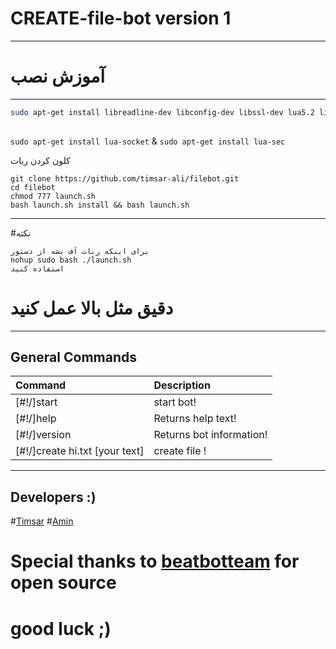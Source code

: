 # CREATE-file-bot version 1
* * *
# آموزش نصب
* * * 
```bash
sudo apt-get install libreadline-dev libconfig-dev libssl-dev lua5.2 liblua5.2-dev libevent-dev make unzip git redis-server g++ libjansson-dev libpython-dev expat libexpat1-dev
 

``` 
`sudo apt-get install lua-socket` & `sudo apt-get install lua-sec`


کلون کردن ربات

```
git clone https://github.com/timsar-ali/filebot.git
cd filebot
chmod 777 launch.sh
bash launch.sh install && bash launch.sh

```
* * *
#نکته 
```
برای اینکه ربات آف نشه از دستور
nohup sudo bash ./launch.sh
استفاده کنید
```
# دقیق مثل بالا عمل کنید
* * *
## General Commands 
| Command | Description |
|:--------|:------------|
| [#!/]start | start bot! |
| [#!/]help | Returns help text! |
| [#!/]version | Returns bot information! |
| [#!/]create hi.txt [your text] | create file ! |
* * *
## Developers :)
#[Timsar](https://telegram.me/luacractive)
#[Amin](https://telegram.me/base64)
# Special thanks to [beatbotteam](https://telegram.me/beatbot_ch)  for open source 
# good luck ;)

